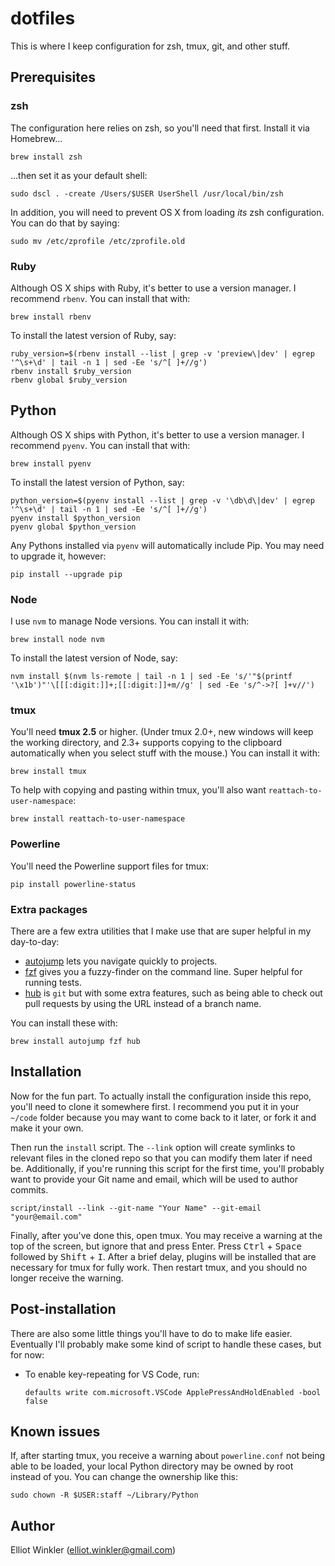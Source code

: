 # dotfiles

This is where I keep configuration for zsh, tmux, git, and other stuff.

## Prerequisites

### zsh

The configuration here relies on zsh, so you'll need that first. Install it via
Homebrew...

    brew install zsh

...then set it as your default shell:

    sudo dscl . -create /Users/$USER UserShell /usr/local/bin/zsh

In addition, you will need to prevent OS X from loading *its* zsh configuration.
You can do that by saying:

    sudo mv /etc/zprofile /etc/zprofile.old

### Ruby

Although OS X ships with Ruby, it's better to use a version manager. I recommend
`rbenv`. You can install that with:

    brew install rbenv

To install the latest version of Ruby, say:

    ruby_version=$(rbenv install --list | grep -v 'preview\|dev' | egrep '^\s+\d' | tail -n 1 | sed -Ee 's/^[ ]+//g')
    rbenv install $ruby_version
    rbenv global $ruby_version

## Python

Although OS X ships with Python, it's better to use a version manager. I
recommend `pyenv`. You can install that with:

    brew install pyenv

To install the latest version of Python, say:

    python_version=$(pyenv install --list | grep -v '\db\d\|dev' | egrep '^\s+\d' | tail -n 1 | sed -Ee 's/^[ ]+//g')
    pyenv install $python_version
    pyenv global $python_version

Any Pythons installed via `pyenv` will automatically include Pip. You may need
to upgrade it, however:

    pip install --upgrade pip

### Node

I use `nvm` to manage Node versions. You can install it with:

    brew install node nvm

To install the latest version of Node, say:

    nvm install $(nvm ls-remote | tail -n 1 | sed -Ee 's/'"$(printf '\x1b')"'\[[[:digit:]]+;[[:digit:]]+m//g' | sed -Ee 's/^->?[ ]+v//')

### tmux

You'll need **tmux 2.5** or higher. (Under tmux 2.0+, new windows will keep the
working directory, and 2.3+ supports copying to the clipboard automatically when
you select stuff with the mouse.) You can install it with:

    brew install tmux

To help with copying and pasting within tmux, you'll also want
`reattach-to-user-namespace`:

    brew install reattach-to-user-namespace

### Powerline

You'll need the Powerline support files for tmux:

    pip install powerline-status

### Extra packages

There are a few extra utilities that I make use that are super helpful in my
day-to-day:

* [autojump] lets you navigate quickly to projects.
* [fzf] gives you a fuzzy-finder on the command line. Super helpful for running
  tests.
* [hub] is `git` but with some extra features, such as being able to check out
  pull requests by using the URL instead of a branch name.

You can install these with:

    brew install autojump fzf hub

[autojump]: https://github.com/wting/autojump
[fzf]: https://github.com/junegunn/fzf
[hub]: https://github.com/github/hub

## Installation

Now for the fun part. To actually install the configuration inside this repo,
you'll need to clone it somewhere first. I recommend you put it in your `~/code`
folder because you may want to come back to it later, or fork it and make it
your own.

Then run the `install` script. The `--link` option will create symlinks to
relevant files in the cloned repo so that you can modify them later if need be.
Additionally, if you're running this script for the first time, you'll probably
want to provide your Git name and email, which will be used to author commits.

    script/install --link --git-name "Your Name" --git-email "your@email.com"

Finally, after you've done this, open tmux. You may receive a warning at the top
of the screen, but ignore that and press Enter. Press <kbd>Ctrl</kbd> +
<kbd>Space</kbd> followed by <kbd>Shift</kbd> + <kbd>I</kbd>. After a brief
delay, plugins will be installed that are necessary for tmux for fully work.
Then restart tmux, and you should no longer receive the warning.

## Post-installation

There are also some little things you'll have to do to make life easier.
Eventually I'll probably make some kind of script to handle these cases, but for
now:

* To enable key-repeating for VS Code, run:
  ```
  defaults write com.microsoft.VSCode ApplePressAndHoldEnabled -bool false
  ```

## Known issues

If, after starting tmux, you receive a warning about `powerline.conf` not being
able to be loaded, your local Python directory may be owned by root instead of
you. You can change the ownership like this:

    sudo chown -R $USER:staff ~/Library/Python

## Author

Elliot Winkler (<elliot.winkler@gmail.com>)
